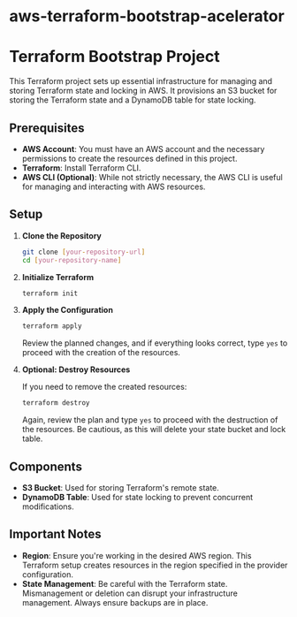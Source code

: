# aws-terraform-bootstrap-acelerator
# Terraform Bootstrap Project

This Terraform project sets up essential infrastructure for managing and storing Terraform state and locking in AWS. It provisions an S3 bucket for storing the Terraform state and a DynamoDB table for state locking.

## Prerequisites

- **AWS Account**: You must have an AWS account and the necessary permissions to create the resources defined in this project.
- **Terraform**: Install Terraform CLI.
- **AWS CLI (Optional)**: While not strictly necessary, the AWS CLI is useful for managing and interacting with AWS resources.

## Setup

1. **Clone the Repository**

    ```bash
    git clone [your-repository-url]
    cd [your-repository-name]
    ```

2. **Initialize Terraform**

    ```bash
    terraform init
    ```

3. **Apply the Configuration**

    ```bash
    terraform apply
    ```
    Review the planned changes, and if everything looks correct, type `yes` to proceed with the creation of the resources.

4. **Optional: Destroy Resources**

    If you need to remove the created resources:
    
    ```bash
    terraform destroy
    ```
    Again, review the plan and type `yes` to proceed with the destruction of the resources. Be cautious, as this will delete your state bucket and lock table.

## Components

- **S3 Bucket**: Used for storing Terraform's remote state.
- **DynamoDB Table**: Used for state locking to prevent concurrent modifications.

## Important Notes

- **Region**: Ensure you're working in the desired AWS region. This Terraform setup creates resources in the region specified in the provider configuration.
- **State Management**: Be careful with the Terraform state. Mismanagement or deletion can disrupt your infrastructure management. Always ensure backups are in place.
